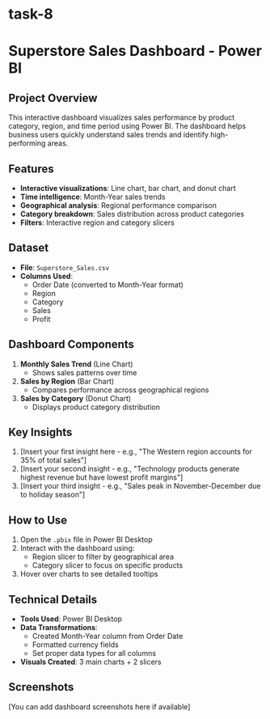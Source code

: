 # task-8
# Superstore Sales Dashboard - Power BI

## Project Overview
This interactive dashboard visualizes sales performance by product category, region, and time period using Power BI. The dashboard helps business users quickly understand sales trends and identify high-performing areas.

## Features
- **Interactive visualizations**: Line chart, bar chart, and donut chart
- **Time intelligence**: Month-Year sales trends
- **Geographical analysis**: Regional performance comparison
- **Category breakdown**: Sales distribution across product categories
- **Filters**: Interactive region and category slicers

## Dataset
- **File**: `Superstore_Sales.csv`
- **Columns Used**:
  - Order Date (converted to Month-Year format)
  - Region
  - Category
  - Sales
  - Profit

## Dashboard Components
1. **Monthly Sales Trend** (Line Chart)
   - Shows sales patterns over time
2. **Sales by Region** (Bar Chart)
   - Compares performance across geographical regions
3. **Sales by Category** (Donut Chart)
   - Displays product category distribution

## Key Insights
1. [Insert your first insight here - e.g., "The Western region accounts for 35% of total sales"]
2. [Insert your second insight - e.g., "Technology products generate highest revenue but have lowest profit margins"]
3. [Insert your third insight - e.g., "Sales peak in November-December due to holiday season"]

## How to Use
1. Open the `.pbix` file in Power BI Desktop
2. Interact with the dashboard using:
   - Region slicer to filter by geographical area
   - Category slicer to focus on specific products
3. Hover over charts to see detailed tooltips

## Technical Details
- **Tools Used**: Power BI Desktop
- **Data Transformations**:
  - Created Month-Year column from Order Date
  - Formatted currency fields
  - Set proper data types for all columns
- **Visuals Created**: 3 main charts + 2 slicers

## Screenshots
[You can add dashboard screenshots here if available]

